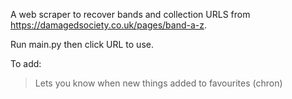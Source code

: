 A web scraper to recover bands and collection URLS from https://damagedsociety.co.uk/pages/band-a-z.

Run main.py then click URL to use.

To add:
> Lets you know when new things added to favourites (chron)
